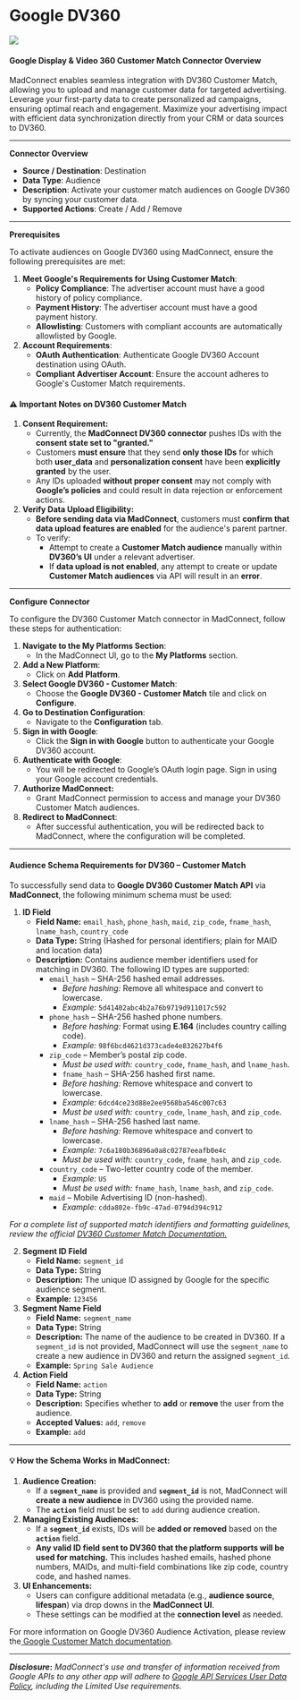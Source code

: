# Google DV360

![](<.gitbook/assets/image (24).png>)

#### Google Display & Video 360 Customer Match Connector Overview

MadConnect enables seamless integration with DV360 Customer Match, allowing you to upload and manage customer data for targeted advertising. Leverage your first-party data to create personalized ad campaigns, ensuring optimal reach and engagement. Maximize your advertising impact with efficient data synchronization directly from your CRM or data sources to DV360.

***

**Connector Overview**

* **Source / Destination**: Destination
* **Data Type**: Audience
* **Description**: Activate your customer match audiences on Google DV360 by syncing your customer data.
* **Supported Actions**: Create / Add / Remove

***

**Prerequisites**

To activate audiences on Google DV360 using MadConnect, ensure the following prerequisites are met:

1. **Meet Google's Requirements for Using Customer Match**:
   * **Policy Compliance**: The advertiser account must have a good history of policy compliance.
   * **Payment History**: The advertiser account must have a good payment history.
   * **Allowlisting**: Customers with compliant accounts are automatically allowlisted by Google.
2. **Account Requirements**:
   * **OAuth Authentication**: Authenticate Google DV360 Account destination using OAuth.
   * **Compliant Advertiser Account**: Ensure the account adheres to Google's Customer Match requirements.

#### **⚠️ Important Notes on DV360 Customer Match**

1. **Consent Requirement:**
   * Currently, the **MadConnect DV360 connector** pushes IDs with the **consent state set to "granted."**
   * Customers **must ensure** that they send **only those IDs** for which both **user\_data** and **personalization consent** have been **explicitly granted** by the user.
   * Any IDs uploaded **without proper consent** may not comply with **Google’s policies** and could result in data rejection or enforcement actions.
2. **Verify Data Upload Eligibility:**
   * **Before sending data via MadConnect**, customers must **confirm that data upload features are enabled** for the audience's parent partner.
   * To verify:
     * Attempt to create a **Customer Match audience** manually within **DV360’s UI** under a relevant advertiser.
     * If **data upload is not enabled**, any attempt to create or update **Customer Match audiences** via API will result in an **error**.

***

**Configure Connector**

To configure the DV360 Customer Match connector in MadConnect, follow these steps for authentication:

1. **Navigate to the My Platforms Section**:
   * In the MadConnect UI, go to the **My Platforms** section.
2. **Add a New Platform**:&#x20;
   * Click on **Add Platform**.
3. **Select Google DV360 - Customer Match**:&#x20;
   * Choose the **Google DV360 - Customer Match** tile and click on **Configure**.
4. **Go to Destination Configuration**:&#x20;
   * Navigate to the **Configuration** tab.
5. **Sign in with Google**:&#x20;
   * Click the **Sign in with Google** button to authenticate your Google DV360 account.
6. **Authenticate with Google**:&#x20;
   * You will be redirected to Google’s OAuth login page. Sign in using your Google account credentials.
7. **Authorize MadConnect:**&#x20;
   * Grant MadConnect permission to access and manage your DV360 Customer Match audiences.
8. **Redirect to MadConnect**:&#x20;
   * After successful authentication, you will be redirected back to MadConnect, where the configuration will be completed.

***

#### **Audience Schema Requirements for DV360 – Customer Match**

To successfully send data to **Google DV360 Customer Match API** via **MadConnect**, the following minimum schema must be used:

1. **ID Field**
   * **Field Name:** `email_hash`, `phone_hash`, `maid`, `zip_code`, `fname_hash`, `lname_hash`, `country_code`
   * **Data Type:** String (Hashed for personal identifiers; plain for MAID and location data)
   * **Description:** Contains audience member identifiers used for matching in DV360. The following ID types are supported:
     * `email_hash` – SHA-256 hashed email addresses.
       * _Before hashing:_ Remove all whitespace and convert to lowercase.
       * _Example:_ `5d41402abc4b2a76b9719d911017c592`
     * `phone_hash` – SHA-256 hashed phone numbers.
       * _Before hashing:_ Format using **E.164** (includes country calling code).
       * _Example:_ `98f6bcd4621d373cade4e832627b4f6`
     * `zip_code` – Member’s postal zip code.
       * _Must be used with:_ `country_code`, `fname_hash`, and `lname_hash`.
       * `fname_hash` – SHA-256 hashed first name.
       * _Before hashing:_ Remove whitespace and convert to lowercase.
       * _Example:_ `6dcd4ce23d88e2ee9568ba546c007c63`
       * _Must be used with:_ `country_code`, `lname_hash`, and `zip_code`.
     * `lname_hash` – SHA-256 hashed last name.
       * _Before hashing:_ Remove whitespace and convert to lowercase.
       * _Example:_ `7c6a180b36896a0a8c02787eeafb0e4c`
       * _Must be used with:_ `country_code`, `fname_hash`, and `zip_code`.
     * `country_code` – Two-letter country code of the member.
       * _Example:_ `US`
       * _Must be used with:_ `fname_hash`, `lname_hash`, and `zip_code`.
     * `maid` – Mobile Advertising ID (non-hashed).
       * _Example:_ `cdda802e-fb9c-47ad-0794d394c912`

_For a complete list of supported match identifiers and formatting guidelines, review the official_ [_DV360 Customer Match Documentation._](https://developers.google.com/display-video/api/reference/rest/v3/firstAndThirdPartyAudiences#contactinfo)

2. **Segment ID Field**
   * **Field Name:** `segment_id`
   * **Data Type:** String
   * **Description:** The unique ID assigned by Google for the specific audience segment.
   * **Example:** `123456`
3. **Segment Name Field**
   * **Field Name:** `segment_name`
   * **Data Type:** String
   * **Description:** The name of the audience to be created in DV360. If a `segment_id` is not provided, MadConnect will use the `segment_name` to create a new audience in DV360 and return the assigned `segment_id`.
   * **Example:** `Spring Sale Audience`
4. **Action Field**
   * **Field Name:** `action`
   * **Data Type:** String
   * **Description:** Specifies whether to **add** or **remove** the user from the audience.
   * **Accepted Values:** `add`, `remove`
   * **Example:** `add`

***

#### **💡 How the Schema Works in MadConnect:**

1. **Audience Creation:**
   * If a **`segment_name`** is provided and **`segment_id`** is not, MadConnect will **create a new audience** in DV360 using the provided name.
   * The **`action`** field must be set to `add` during audience creation.
2. **Managing Existing Audiences:**
   * If a **`segment_id`** exists, IDs will be **added or removed** based on the **`action`** field.
   * **Any valid ID field sent to DV360 that the platform supports will be used for matching.** This includes hashed emails, hashed phone numbers, MAIDs, and multi-field combinations like zip code, country code, and hashed names.
3. **UI Enhancements:**
   * Users can configure additional metadata (e.g., **audience source**, **lifespan**) via drop downs in the **MadConnect UI**.
   * These settings can be modified at the **connection level** as needed.

For more information on Google DV360 Audience Activation, please review the[ Google Customer Match documentation](https://developers.google.com/display-video/api/guides/audiences/upload-customer-match).

***

_**Disclosure**_**:** _MadConnect's use and transfer of information received from Google APIs to any other app will adhere to_ [_Google API Services User Data Policy_](https://developers.google.com/terms/api-services-user-data-policy#additional_requirements_for_specific_api_scopes)_, including the Limited Use requirements._
